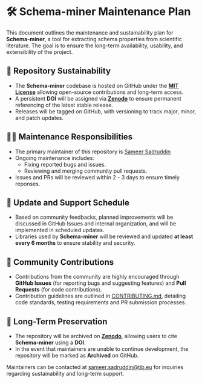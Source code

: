 # 🛠️ Schema-miner Maintenance Plan

This document outlines the maintenance and sustainability plan for **Schema-miner**, a tool for extracting schema properties from scientific literature. The goal is to ensure the long-term availability, usability, and extensibility of the project.

## 🌱 Repository Sustainability

* The **Schema-miner** codebase is hosted on GitHub under the [**MIT License**](LICENSE.txt) allowing open-source contributions and long-term access.
* A persistent **DOI** will be assigned via [**Zenodo**](https://zenodo.org/) to ensure permanent referencing of the latest stable release.
* Releases will be tagged on GitHub, with versioning to track major, minor, and patch updates.

## 👨‍💻 Maintenance Responsibilities

* The primary maintainer of this repository is [Sameer Sadruddin](https://github.com/SameerSamji)
* Ongoing maintenance includes:
    * Fixing reported bugs and issues.
    * Reviewing and merging community pull requests.
* Issues and PRs will be reviewed within 2 - 3 days to ensure timely reponses.

## 📅 Update and Support Schedule

* Based on community feedbacks, planned improvements will be discussed in GitHub Issues and internal organization, and will be implemented in scheduled updates.
* Libraries used by **Schema-miner** will be reviewed and updated **at least every 6 months** to ensure stability and security.

## 🤝 Community Contributions

* Contributions from the community are highly encouraged through **GitHub Issues** (for reporting bugs and suggesting features) and **Pull Requests** (for code contributions).
* Contribution guidelines are outlined in [CONTRIBUTING.md](CONTRIBUTING.md), detailing code standards, testing requirements and PR submission processes.

## 📜 Long-Term Preservation

* The repository will be archived on [**Zenodo**](https://zenodo.org/), allowing users to cite **Schema-miner** using a **DOI**.
* In the event that maintainers are unable to continue development, the repository will be marked as **Archived** on GitHub.

Maintainers can be contacted at [sameer.sadruddin@tib.eu](mailto:sameer.sadruddin@tib.eu) for inquiries regarding sustainability and long-term support.